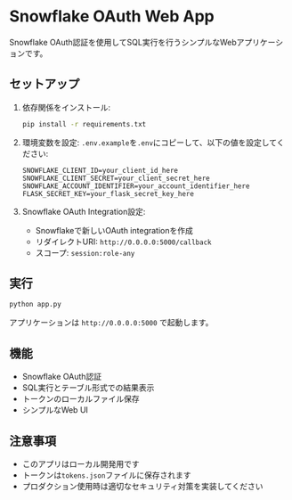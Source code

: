 # Snowflake OAuth Web App

Snowflake OAuth認証を使用してSQL実行を行うシンプルなWebアプリケーションです。

## セットアップ

1. 依存関係をインストール:
   ```bash
   pip install -r requirements.txt
   ```

2. 環境変数を設定:
   `.env.example`を`.env`にコピーして、以下の値を設定してください:
   ```
   SNOWFLAKE_CLIENT_ID=your_client_id_here
   SNOWFLAKE_CLIENT_SECRET=your_client_secret_here
   SNOWFLAKE_ACCOUNT_IDENTIFIER=your_account_identifier_here
   FLASK_SECRET_KEY=your_flask_secret_key_here
   ```

3. Snowflake OAuth Integration設定:
   - Snowflakeで新しいOAuth integrationを作成
   - リダイレクトURI: `http://0.0.0.0:5000/callback`
   - スコープ: `session:role-any`

## 実行

```bash
python app.py
```

アプリケーションは `http://0.0.0.0:5000` で起動します。

## 機能

- Snowflake OAuth認証
- SQL実行とテーブル形式での結果表示
- トークンのローカルファイル保存
- シンプルなWeb UI

## 注意事項

- このアプリはローカル開発用です
- トークンは`tokens.json`ファイルに保存されます
- プロダクション使用時は適切なセキュリティ対策を実装してください